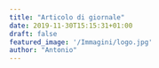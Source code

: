 ```yaml
---
title: "Articolo di giornale"
date: 2019-11-30T15:15:31+01:00
draft: false
featured_image: '/Immagini/logo.jpg'
author: "Antonio"
---
```

